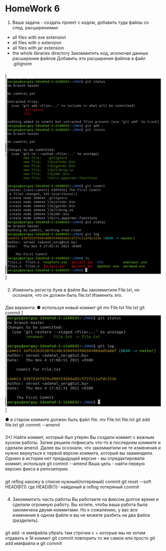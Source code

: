 # HomeWork 6
1) Ваша задача - создать проект с кодом, добавить туда файлы со след. расширениями:
 * all files with exe extension
 * all files with o extension
 * all files with jar extension
 * the whole libraries directory
 Закоммитить код, исключая данные расширения файлов
Добавить эти расширения файлов в файл .gitignore

##### 
[![N|Solid](https://github.com/serwol2/DOS-07/blob/main/HW6-git/6-1.jpg)]
#####

2) Изменить регистр букв в файле 
Вы закоммитили File.txt, но осознали, что он должен быть file.txt
Изменить это.

#####
Два варианта:
●      используя новый коммит
git mv File.txt file.txt
git commit
[![N|Solid](https://github.com/serwol2/DOS-07/blob/main/HW6-git/6-2.jpg)]

●      в старом коммите должен быть файл file.
mv File.txt file.txt
git add file.txt
git commit --amend
#####

3*) Найти коммит, который был утерян
Вы создали коммит с важным куском работы. Затем решили пофиксать что-то в последнем коммите и сделали amend.
Далее вы осознали, что закоммитили не те изменения и нужно вернуться к первой версии коммита, который вы заамендили.
Однако в истории нет предыдущей версии - вы отредактировали коммит, используя git commit --amend
Ваша цель - найти первую версию фикса в репозитории.

#####
git reflog
нахожу в списке нужный(потеряный) commit
git reset --soft HEAD@{1} где HEAD@{1}- найденый в reflog потеряный commit
#####

4) Закоммитить часть работы
Вы работаете на фиксом долгое время и сделали огромную работу. Вы хотите, чтобы ваша работа была закомичена двумя коммитами.
Но к сожалению, у вас все изменения в одном файле и вы не можете разбить на два файла (разделить).

#####
git add -e имяфайла
убрать там строчки с + которые мы не хотим отдавать в 1й коммит
git commit
повторить то же самое или просто git add имяфайла и git commit
#####
